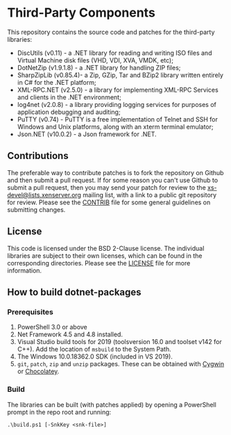 # Third-Party Components

This repository contains the source code and patches for the third-party
libraries:

* DiscUtils (v0.11) - a .NET library for reading and writing ISO files
  and Virtual Machine disk files (VHD, VDI, XVA, VMDK, etc);
* DotNetZip (v1.9.1.8) - a .NET library for handling ZIP files;
* SharpZipLib (v0.85.4)- a Zip, GZip, Tar and BZip2 library written
  entirely in C# for the .NET platform;
* XML-RPC.NET (v2.5.0) - a library for implementing XML-RPC Services
  and clients in the .NET environment;
* log4net (v2.0.8) - a library providing logging services for purposes
  of application debugging and auditing;
* PuTTY (v0.74) - PuTTY is a free implementation of Telnet and SSH for
  Windows and Unix platforms, along with an xterm terminal emulator;
* Json.NET (v10.0.2) - a Json framework for .NET.

## Contributions

The preferable way to contribute patches is to fork the repository on Github and
then submit a pull request. If for some reason you can't use Github to submit a
pull request, then you may send your patch for review to the
xs-devel@lists.xenserver.org mailing list, with a link to a public git repository
for review. Please see the [CONTRIB](CONTRIB) file for some general guidelines on submitting
changes.

## License

This code is licensed under the BSD 2-Clause license. The individual libraries
are subject to their own licenses, which can be found in the corresponding
directories. Please see the [LICENSE](LICENSE) file for more information.

## How to build dotnet-packages

### Prerequisites

1. PowerShell 3.0 or above
2. Net Framework 4.5 and 4.8 installed.
3. Visual Studio build tools for 2019 (toolsversion 16.0 and toolset v142 for C++).
  Add the location of `msbuild` to the System Path.
4. The Windows 10.0.18362.0 SDK (included in VS 2019).
5. `git`, `patch`, `zip` and `unzip` packages. These can be obtained with
  [Cygwin](https://www.cygwin.com/) or [Chocolatey](https://chocolatey.org).

### Build

The libraries can be built (with patches applied) by opening a PowerShell prompt
in the repo root and running:

```shell
.\build.ps1 [-SnkKey <snk-file>]
```
